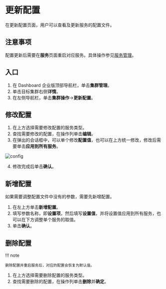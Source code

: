 # 更新配置

在更新配置页面，用户可以查看及更新服务的配置文件。

## 注意事项

配置更新后需要在**服务**页面重启对应服务。具体操作参见[服务管理](service.md)。

## 入口

1. 在 Dashboard 企业版顶部导航栏，单击**集群管理**。
2. 单击目标集群右侧**详情**。
3. 在左侧导航栏，单击**集群操作**->**更新配置**。

## 修改配置

1. 在上方选择需要修改配置的服务类型。
2. 查找需要修改的配置，在操作列单击**编辑**。
3. 在弹出的会话框中，可以单个修改**配置值**，也可以在上方统一修改，修改后需要单击**应用到所有服务**。

  ![config](https://docs-cdn.nebula-graph.com.cn/figures/ds_config_230327_cn.png)

4. 修改完成后单击**确认**。

## 新增配置

如果需要调整配置文件中没有的参数，需要先新增配置。

1. 在左上方单击**新增配置**。
2. 填写参数名称，即**设置项**，然后填写**设置值**，并将设置值应用到所有服务，也可以在下方调整单个服务的取值。
3. 单击**确认**。

## 删除配置

!!! note

    删除配置并重启服务后，对应的配置会恢复为默认值。

1. 在上方选择需要删除配置的服务类型。
2. 查找需要删除的配置，在操作列单击**删除**并**确定**。
